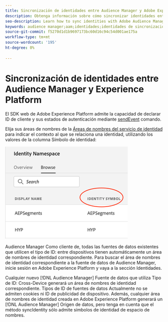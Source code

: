 ```yaml
---
title: Sincronización de identidades entre Audience Manager y Adobe Experience Platform mediante el SDK web de Platform
description: Obtenga información sobre cómo sincronizar identidades entre Audience Manager y Adobe Experience Platform mediante el SDK web de Platform
seo-description: Learn how to sync identities with Adobe Audience Manager with Experience Platform Web SDK
keywords: audience manager;aam;identidades;identidades de sincronización;área de nombres;
source-git-commit: f5270d1d1b9697173bc60d16c94c54d001ae175a
workflow-type: tm+mt
source-wordcount: '195'
ht-degree: 0%

---
```



# Sincronización de identidades entre Audience Manager y Experience Platform

El SDK web de Adobe Experience Platform admite la capacidad de declarar ID de cliente y sus estados de autenticación mediante [sendEvent](./overview.md#syncing-identities) comando.

Elija sus áreas de nombres de la [Áreas de nombres del servicio de identidad](../../identity/../identity-service/namespaces.md) para indicar el contexto al que se relaciona una identidad, utilizando los valores de la columna Símbolo de identidad:

![Vista de la IU de áreas de nombres](../assets/identity/edge_namespaceUI_identity-symbol.png)

Audience Manager Como cliente de, todas las fuentes de datos existentes que utilicen el tipo de ID: entre dispositivos tienen automáticamente un área de nombres de identidad correspondiente. Para buscar el área de nombres de identidad correspondiente a la fuente de datos de Audience Manager, inicie sesión en Adobe Experience Platform y vaya a la sección Identidades.

Cualquier nuevo [!DNL Audience Manager] Fuente de datos que utiliza Tipo de ID: Cross-Device generará un área de nombres de identidad correspondiente. Tipos de ID de fuentes de datos Actualmente no se admiten cookies ni ID de publicidad de dispositivo. Además, cualquier área de nombres de identidad creada en Adobe Experience Platform generará un [!DNL Audience Manager] Origen de datos, pero tenga en cuenta que el método syncIdentity sólo admite símbolos de identidad de espacio de nombres.
